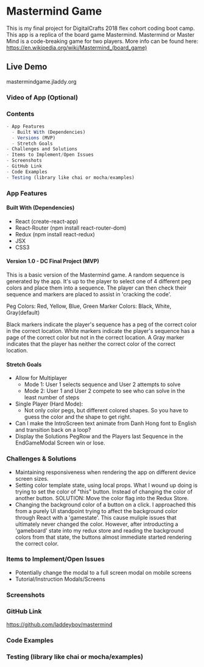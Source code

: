 # Mastermind Game

This is my final project for DigitalCrafts 2018 flex cohort coding boot camp.  This app is a replica of the board game Mastermind.  Mastermind or Master Mind is a code-breaking game for two players.  More info can be found here: <https://en.wikipedia.org/wiki/Mastermind_(board_game)>

## Live Demo

mastermindgame.jladdy.org

### Video of App (Optional)

### Contents

```javascript
- App Features
  - Built With (Dependencies)
  - Versions (MVP)
  - Stretch Goals
- Challenges and Solutions
- Items to Implement/Open Issues
- Screenshots
- GitHub Link
- Code Examples
- Testing (library like chai or mocha/examples)
```

### App Features

#### Built With (Dependencies)

- React (create-react-app)
- React-Router (npm install react-router-dom)
- Redux (npm install react-redux)
- JSX
- CSS3

#### Version 1.0 - DC Final Project (MVP)

This is a basic version of the Mastermind game.  A random sequence is generated by the app.  It's up to the player to select one of 4 different peg colors and place them into a sequence.  The player can then check their sequence and markers are placed to assist in 'cracking the code'.

Peg Colors: Red, Yellow, Blue, Green
Marker Colors: Black, White, Gray(default)

Black markers indicate the player's sequence has a peg of the correct color in the correct location.  White markers indicate the player's sequence has a page of the correct color but not in the correct location.  A Gray marker indicates that the player has neither the correct color of the correct location.

#### Stretch Goals

- Allow for Multiplayer
  - Mode 1: User 1 selects sequence and User 2 attempts to solve
  - Mode 2: User 1 and User 2 compete to see who can solve in the least number of steps
- Single  Player (Hard Mode):
  - Not only color pegs, but different colored shapes. So you have to guess the color and the shape to get right.
- Can I make the IntroScreen text animate from Danh Hong font to English and transition back on a loop?
- Display the Solutions PegRow and the Players last Sequence in the EndGameModal Screen win or lose.

### Challenges & Solutions

- Maintaining responsiveness when rendering the app on different device screen sizes.  
- Setting color template state, using local props.  What I wound up doing is trying to set the color of "this" button.  Instead of changing the color of another button.  SOLUTION: Move the color flag into the Redux Store.
- Changing the background color of a button on a click. I approached this from a purely UI standpoint trying to affect the background color through React with a 'gamestate'.  This cause muliple issues that ultimately never changed the color.  However, after introducting a 'gameboard' state into my redux store and reading the background colors from that state, the buttons almost immediate started rendering the correct color.

### Items to Implement/Open Issues

- Potentially change the modal to a full screen modal on mobile screens
- Tutorial/Instruction Modals/Screens

### Screenshots

### GitHub Link

<https://github.com/laddeyboy/mastermind>

### Code Examples

### Testing (library like chai or mocha/examples)